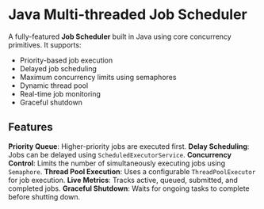 # Java Multi-threaded Job Scheduler

A fully-featured **Job Scheduler** built in Java using core concurrency primitives. It supports:

- Priority-based job execution
- Delayed job scheduling
- Maximum concurrency limits using semaphores
- Dynamic thread pool
- Real-time job monitoring
- Graceful shutdown



## Features

 **Priority Queue**: Higher-priority jobs are executed first.
 **Delay Scheduling**: Jobs can be delayed using `ScheduledExecutorService`.
 **Concurrency Control**: Limits the number of simultaneously executing jobs using `Semaphore`.
 **Thread Pool Execution**: Uses a configurable `ThreadPoolExecutor` for job execution.
 **Live Metrics**: Tracks active, queued, submitted, and completed jobs.
 **Graceful Shutdown**: Waits for ongoing tasks to complete before shutting down.


